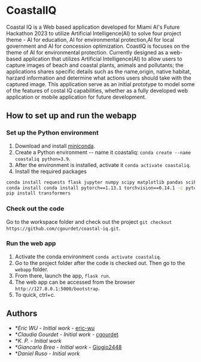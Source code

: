 # CoastalIQ

Coastal IQ is a Web based application developed for Miami AI's Future Hackathon 2023 to utilize Artificial Intelligence(AI) to solve four project theme - AI for education, AI for environmental protection,AI for local government and AI for concession optimization. CoastIQ is focuses on the theme of  AI for environmental protection. Currently designed as a web-based application that utilizes Artificial Intelligence(AI) to allow users to capture images of beach and coastal plants, animals and pollutants; the applications shares specific details such as the name,origin, native habitat, harzard information and determine what actions users should take with the captured image. This application serve as an initial prototype to model some of the features of costal IQ capabilities, whether as a fully developed web application or mobile application for future development.

## How to set up and run the webapp

### Set up the Python environment

1. Download and install [miniconda](https://docs.conda.io/en/latest/miniconda.html).
2. Create a Python environment -- name it coastaliq: `conda create --name coastaliq python=3.9`.
3. After the environment is installed, activate it `conda activate coastaliq`.
3. Install the required packages

```bash
conda install requests flask jupyter numpy scipy matplotlib pandas scikit-learn
conda install conda install pytorch==1.13.1 torchvision==0.14.1 -c pytorch
pip install transformers
```

### Check out the code

Go to the workspace folder and check out the project `git checkout https://github.com/cgourdet/coastal-iq.git`.

### Run the web app

1. Activate the conda environment `conda activate coastaliq`.
2. Go to the project folder after the code is checked out. Then go to the `webapp` folder.
3. From there, launch the app, `flask run`.
4. The web app can be accessed from the browser `http://127.0.0.1:5000/bootstrap`.
5. To quick, ctrl+c.

## Authors

* **Eric WU* - *Initial work* - [eric-wu](https://github.com/eric-wu)
* **Claudia Gourdet* - *Initial work* - [cgourdet](https://github.com/cgourdet)
* **K. P.* - *Initial work*
* **Giancarlo Brea* - *Initial work* - [Giogio2448](https://github.com/Giogio2448)
* **Daniel Ruso* - *Initial work*
